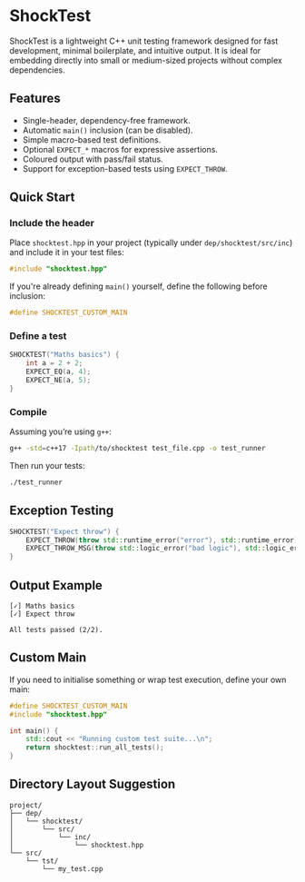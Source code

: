 # ShockTest

ShockTest is a lightweight C++ unit testing framework designed for fast development, minimal boilerplate, and intuitive output. It is ideal for embedding directly into small or medium-sized projects without complex dependencies.

## Features

- Single-header, dependency-free framework.
- Automatic `main()` inclusion (can be disabled).
- Simple macro-based test definitions.
- Optional `EXPECT_*` macros for expressive assertions.
- Coloured output with pass/fail status.
- Support for exception-based tests using `EXPECT_THROW`.

## Quick Start

### Include the header

Place `shocktest.hpp` in your project (typically under `dep/shocktest/src/inc`) and include it in your test files:

```cpp
#include "shocktest.hpp"
```

If you're already defining `main()` yourself, define the following before inclusion:

```cpp
#define SHOCKTEST_CUSTOM_MAIN
```

### Define a test

```cpp
SHOCKTEST("Maths basics") {
    int a = 2 + 2;
    EXPECT_EQ(a, 4);
    EXPECT_NE(a, 5);
}
```

### Compile

Assuming you’re using `g++`:

```sh
g++ -std=c++17 -Ipath/to/shocktest test_file.cpp -o test_runner
```

Then run your tests:

```sh
./test_runner
```

## Exception Testing

```cpp
SHOCKTEST("Expect throw") {
    EXPECT_THROW(throw std::runtime_error("error"), std::runtime_error);
    EXPECT_THROW_MSG(throw std::logic_error("bad logic"), std::logic_error, "bad logic");
}
```

## Output Example

```
[✓] Maths basics
[✓] Expect throw

All tests passed (2/2).
```

## Custom Main

If you need to initialise something or wrap test execution, define your own main:

```cpp
#define SHOCKTEST_CUSTOM_MAIN
#include "shocktest.hpp"

int main() {
    std::cout << "Running custom test suite...\n";
    return shocktest::run_all_tests();
}
```

## Directory Layout Suggestion

```
project/
├── dep/
│   └── shocktest/
│       └── src/
│           └── inc/
│               └── shocktest.hpp
└── src/
    └── tst/
        └── my_test.cpp
```
